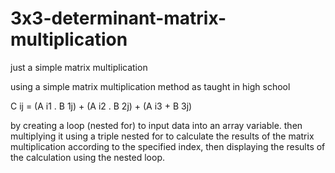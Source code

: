 # 3x3-determinant-matrix-multiplication
just a simple matrix multiplication

using a simple matrix multiplication method as taught in high school 

C ij = (A i1 . B 1j) + (A i2 . B 2j) + (A i3 + B 3j)

by creating a loop (nested for) to input data into an array variable. then multiplying it using a triple nested for to calculate the results of the matrix multiplication according to the specified index, then displaying the results of the calculation using the nested loop.


